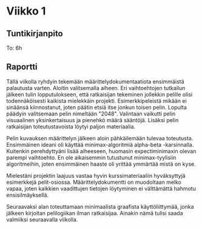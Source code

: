 # Viikko 1

## Tuntikirjanpito
To:  6h

## Raportti

Tällä viikolla ryhdyin tekemään määrittelydokumentaatiota ensimmäistä palautusta varten. Aloitin valitsemalla aiheen. Eri vaihtoehtojen tutkailun jälkeen tulin lopputulokseen, että ratkaisijan tekeminen jollekkin pelille olisi todennäköisesti kaikista mielekkäin projekti. Esimerkkipeleistä mikään ei sinäänsä kiinnostanut, joten päätin etsiä itse jonkun toisen pelin. Lopulta päädyin valitsemaan pelin nimeltään "2048". Valintaan vaikutti pelin visuaalinen yksinkertaisuus ja pienehkö määrä sääntöjä. Lisäksi pelin ratkaisijan toteutustavoista löytyi paljon materiaalia.

Pelin kuvauksen määrittelyn jälkeen aloin pähkäilemään tulevaa toteutusta. Ensimmäinen ideani oli käyttää minimax-algoritmiä alpha-beta -karsinnalla. Kuitenkin perehdyttyäni lisää aiheeseen, huomasin expectiminimaxin olevan parempi vaihtoehto. En ole aikaisemmin tutustunut minimax-tyylisiin algoritmeihin, joten ensimmäinen haaste oli yrittää ymmärtää mistä on kyse.

Mielestäni projektin laajuus vastaa hyvin kurssimateriaaliin hyväksyttyjä esimerkkejä pelit-osiossa. Määrittelydokumentti on muodoltaan melko vapaa, joten kaikkien vaadittujen tietojen löytyminen ei välttämättä hahmotu ensisilmäyksellä.

Seuraavaksi alan toteuttamaan minimaalista graafista käyttöliittymää, jonka jälkeen kirjoitan pelilogiikan ilman ratkaisijaa. Ainakin nämä tulisi saada valmiiksi seuraavalla viikolla. 